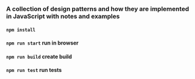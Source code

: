 ### A collection of design patterns and how they are implemented in JavaScript with notes and examples

#### `npm install`

#### `npm run start` run in browser

#### `npm run build` create build

#### `npm run test` run tests